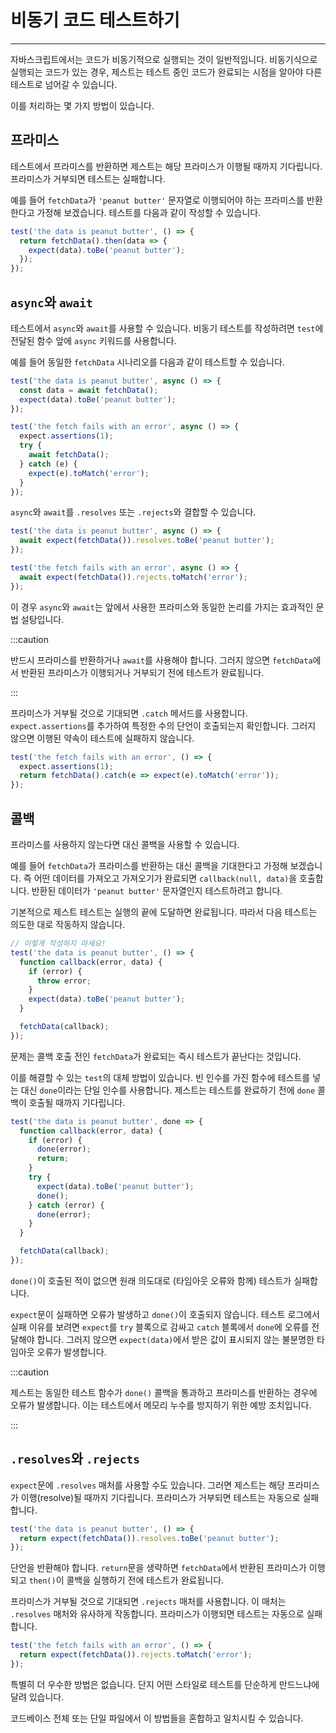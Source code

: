 # 비동기 코드 테스트하기

---
자바스크립트에서는 코드가 비동기적으로 실행되는 것이 일반적입니다. 비동기식으로 실행되는 코드가 있는 경우, 제스트는 테스트 중인 코드가 완료되는 시점을 알아야 다른 테스트로 넘어갈 수 있습니다.

이를 처리하는 몇 가지 방법이 있습니다.

## 프라미스

테스트에서 프라미스를 반환하면 제스트는 해당 프라미스가 이행될 때까지 기다립니다. 프라미스가 거부되면 테스트는 실패합니다.

예를 들어 `fetchData`가 `'peanut butter'` 문자열로 이행되어야 하는 프라미스를 반환한다고 가정해 보겠습니다. 테스트를 다음과 같이 작성할 수 있습니다.

```js
test('the data is peanut butter', () => {
  return fetchData().then(data => {
    expect(data).toBe('peanut butter');
  });
});
```

## `async`와 `await`

테스트에서 `async`와 `await`를 사용할 수 있습니다. 비동기 테스트를 작성하려면 `test`에 전달된 함수 앞에 `async` 키워드를 사용합니다.

예를 들어 동일한 `fetchData` 시나리오를 다음과 같이 테스트할 수 있습니다.

```js
test('the data is peanut butter', async () => {
  const data = await fetchData();
  expect(data).toBe('peanut butter');
});

test('the fetch fails with an error', async () => {
  expect.assertions(1);
  try {
    await fetchData();
  } catch (e) {
    expect(e).toMatch('error');
  }
});
```

`async`와 `await`를 `.resolves` 또는 `.rejects`와 결합할 수 있습니다.

```js
test('the data is peanut butter', async () => {
  await expect(fetchData()).resolves.toBe('peanut butter');
});

test('the fetch fails with an error', async () => {
  await expect(fetchData()).rejects.toMatch('error');
});
```

이 경우 `async`와 `await`는 앞에서 사용한 프라미스와 동일한 논리를 가지는 효과적인 문법 설탕입니다.

:::caution

반드시 프라미스를 반환하거나 `await`를 사용해야 합니다. 그러지 않으면 `fetchData`에서 반환된 프라미스가 이행되거나 거부되기 전에 테스트가 완료됩니다.

:::

프라미스가 거부될 것으로 기대되면 `.catch` 메서드를 사용합니다. `expect.assertions`를 추가하여 특정한 수의 단언이 호출되는지 확인합니다. 그러지 않으면 이행된 약속이 테스트에 실패하지 않습니다.

```js
test('the fetch fails with an error', () => {
  expect.assertions(1);
  return fetchData().catch(e => expect(e).toMatch('error'));
});
```

## 콜백

프라미스를 사용하지 않는다면 대신 콜백을 사용할 수 있습니다.

예를 들어 `fetchData`가 프라미스를 반환하는 대신 콜백을 기대한다고 가정해 보겠습니다. 즉 어떤 데이터를 가져오고 가져오기가 완료되면 `callback(null, data)`을 호출합니다. 반환된 데이터가 `'peanut butter'` 문자열인지 테스트하려고 합니다.

기본적으로 제스트 테스트는 실행의 끝에 도달하면 완료됩니다. 따라서 다음 테스트는 의도한 대로 작동하지 않습니다.

```js
// 이렇게 작성하지 마세요!
test('the data is peanut butter', () => {
  function callback(error, data) {
    if (error) {
      throw error;
    }
    expect(data).toBe('peanut butter');
  }

  fetchData(callback);
});
```

문제는 콜백 호출 전인 `fetchData`가 완료되는 즉시 테스트가 끝난다는 것입니다.

이를 해결할 수 있는 `test`의 대체 방법이 있습니다. 빈 인수를 가진 함수에 테스트를 넣는 대신 `done`이라는 단일 인수를 사용합니다. 제스트는 테스트를 완료하기 전에 `done` 콜백이 호출될 때까지 기다립니다.

```js
test('the data is peanut butter', done => {
  function callback(error, data) {
    if (error) {
      done(error);
      return;
    }
    try {
      expect(data).toBe('peanut butter');
      done();
    } catch (error) {
      done(error);
    }
  }

  fetchData(callback);
});
```

`done()`이 호출된 적이 없으면 원래 의도대로 (타임아웃 오류와 함께) 테스트가 실패합니다.

`expect`문이 실패하면 오류가 발생하고 `done()`이 호출되지 않습니다. 테스트 로그에서 실패 이유를 보려면 `expect`를 `try` 블록으로 감싸고 `catch` 블록에서 `done`에 오류를 전달해야 합니다. 그러지 않으면 `expect(data)`에서 받은 값이 표시되지 않는 불분명한 타임아웃 오류가 발생합니다.

:::caution

제스트는 동일한 테스트 함수가 `done()` 콜백을 통과하고 프라미스를 반환하는 경우에 오류가 발생합니다. 이는 테스트에서 메모리 누수를 방지하기 위한 예방 조치입니다.

:::

## `.resolves`와 `.rejects`

`expect`문에 `.resolves` 매처를 사용할 수도 있습니다. 그러면 제스트는 해당 프라미스가 이행(resolve)될 때까지 기다립니다. 프라미스가 거부되면 테스트는 자동으로 실패합니다.

```js
test('the data is peanut butter', () => {
  return expect(fetchData()).resolves.toBe('peanut butter');
});
```

단언을 반환해야 합니다. `return`문을 생략하면 `fetchData`에서 반환된 프라미스가 이행되고 `then()`이 콜백을 실행하기 전에 테스트가 완료됩니다.

프라미스가 거부될 것으로 기대되면 `.rejects` 매처를 사용합니다. 이 매처는 `.resolves` 매처와 유사하게 작동합니다. 프라미스가 이행되면 테스트는 자동으로 실패합니다.

```js
test('the fetch fails with an error', () => {
  return expect(fetchData()).rejects.toMatch('error');
});
```

특별히 더 우수한 방법은 없습니다. 단지 어떤 스타일로 테스트를 단순하게 만드느냐에 달려 있습니다.

코드베이스 전체 또는 단일 파일에서 이 방법들을 혼합하고 일치시킬 수 있습니다.